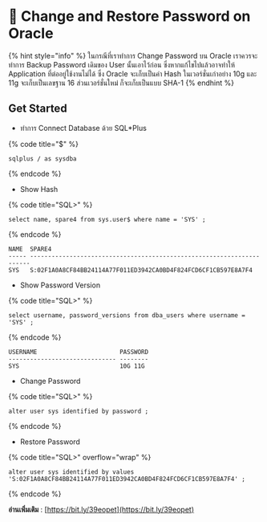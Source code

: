 # 🥝 Change and Restore Password on Oracle

{% hint style="info" %}
ในกรณีที่เราทำการ Change Password บน Oracle เราควรจะทำการ Backup Password เดิมของ User นั้นเอาไว้ก่อน ซึ่งหากแก้ไขไปแล้วอาจทำให้ Application ที่ต่ออยู่ใช้งานไม่ได้ ซึ่ง Oracle จะเก็บเป็นค่า Hash ในเวอร์ชั่นเก่าอย่าง 10g และ 11g จะเก็บเป็นเลขฐาน 16 ส่วนเวอร์ชั่นใหม่ ก็จะเก็บเป็นแบบ SHA-1
{% endhint %}

## **Get Started**

* ทำการ Connect Database ด้วย SQL\*Plus

{% code title="$" %}
```
sqlplus / as sysdba
```
{% endcode %}

* Show Hash

{% code title="SQL>" %}
```
select name, spare4 from sys.user$ where name = 'SYS' ;
```
{% endcode %}

```
NAME  SPARE4
----- ----------------------------------------------------------------------
SYS   S:02F1A0A8CF84BB24114A77F011ED3942CA0BD4F824FCD6CF1CB597E8A7F4
```

* Show Password Version

{% code title="SQL>" %}
```
select username, password_versions from dba_users where username = 'SYS' ;
```
{% endcode %}

```
USERNAME                       PASSWORD
------------------------------ --------
SYS                            10G 11G
```

* Change Password

{% code title="SQL>" %}
```
alter user sys identified by password ;
```
{% endcode %}

* Restore Password

{% code title="SQL>" overflow="wrap" %}
```
alter user sys identified by values 'S:02F1A0A8CF84BB24114A77F011ED3942CA0BD4F824FCD6CF1CB597E8A7F4' ;
```
{% endcode %}

**อ่านเพิ่มเติม** : [https://bit.ly/39eopet](https://bit.ly/39eopet)

